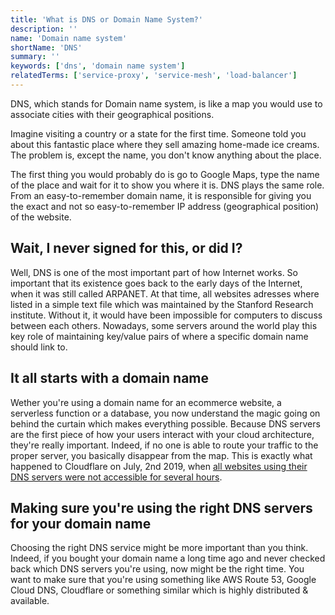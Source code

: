 ```yaml
---
title: 'What is DNS or Domain Name System?'
description: ''
name: 'Domain name system'
shortName: 'DNS'
summary: ''
keywords: ['dns', 'domain name system']
relatedTerms: ['service-proxy', 'service-mesh', 'load-balancer']
---
```


DNS, which stands for Domain name system, is like a map you would use to associate cities with their geographical positions.

Imagine visiting a country or a state for the first time. Someone told you about this fantastic place where they sell amazing home-made ice creams. The problem is, except the name, you don't know anything about the place.

The first thing you would probably do is go to Google Maps, type the name of the place and wait for it to show you where it is. DNS plays the same role. From an easy-to-remember domain name, it is responsible for giving you the exact and not so easy-to-remember IP address (geographical position) of the website.

## Wait, I never signed for this, or did I?

Well, DNS is one of the most important part of how Internet works. So important that its existence goes back to the early days of the Internet, when it was still called ARPANET. At that time, all websites adresses where listed in a simple text file which was maintained by the Stanford Research institute. Without it, it would have been impossible for computers to discuss between each others. Nowadays, some servers around the world play this key role of maintaining key/value pairs of where a specific domain name should link to.

## It all starts with a domain name

Wether you're using a domain name for an ecommerce website, a serverless function or a database, you now understand the magic going on behind the curtain which makes everything possible. Because DNS servers are the first piece of how your users interact with your cloud architecture, they're really important. Indeed, if no one is able to route your traffic to the proper server, you basically disappear from the map. This is exactly what happened to Cloudflare on July, 2nd 2019, when [all websites using their DNS servers were not accessible for several hours](https://blog.cloudflare.com/details-of-the-cloudflare-outage-on-july-2-2019/ 'Test').

## Making sure you're using the right DNS servers for your domain name

Choosing the right DNS service might be more important than you think. Indeed, if you bought your domain name a long time ago and never checked back which DNS servers you're using, now might be the right time. You want to make sure that you're using something like AWS Route 53, Google Cloud DNS, Cloudflare or something similar which is highly distributed & available.
